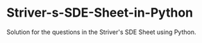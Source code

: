 # Striver-s-SDE-Sheet-in-Python
Solution for the questions in the Striver's SDE Sheet using Python.
